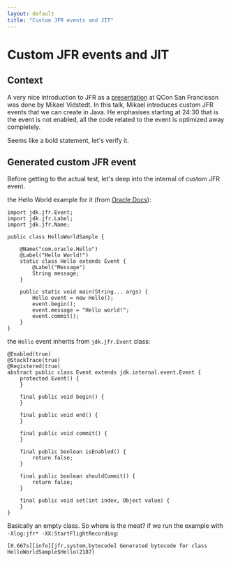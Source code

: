 ```yaml
---
layout: default
title: "Custom JFR events and JIT"
---
```

# Custom JFR events and JIT

## Context

A very nice introduction to JFR as a [presentation](https://www.infoq.com/presentations/monitoring-jdk-jfr/) at QCon San Francisson was done by Mikael Vidstedt. In this talk, Mikael introduces custom JFR events that we can create in Java. He enphasises starting at 24:30 that is the event is not enabled, all the code related to the event is optimized away completely.

Seems like a bold statement, let's verify it.

## Generated custom JFR event

Before getting to the actual test, let's deep into the internal of custom JFR event.

the Hello World example for it (from [Oracle Docs](https://docs.oracle.com/en/java/javase/14/jfapi/creating-and-recording-your-first-event.html)):

```
import jdk.jfr.Event;
import jdk.jfr.Label;
import jdk.jfr.Name;

public class HelloWorldSample {

    @Name("com.oracle.Hello")
    @Label("Hello World!")
    static class Hello extends Event {
        @Label("Message")
        String message;
    }

    public static void main(String... args) {
        Hello event = new Hello();
        event.begin();
        event.message = "Hello world!";
        event.commit();
    }
}
```

the `Hello` event inherits from `jdk.jfr.Event` class:

```
@Enabled(true)
@StackTrace(true)
@Registered(true)
abstract public class Event extends jdk.internal.event.Event {
    protected Event() {
    }

    final public void begin() {
    }

    final public void end() {
    }

    final public void commit() {
    }

    final public boolean isEnabled() {
        return false;
    }

    final public boolean shouldCommit() {
        return false;
    }

    final public void set(int index, Object value) {
    }
}

```

Basically an empty class. So where is the meat?
if we run the example with `-Xlog:jfr* -XX:StartFlightRecording`:

```
[0.667s][info][jfr,system,bytecode] Generated bytecode for class HelloWorldSample$Hello(2187)
``` 


